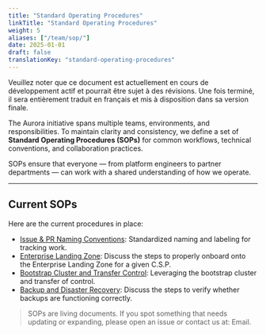 ```yaml
---
title: "Standard Operating Procedures"
linkTitle: "Standard Operating Procedures"
weight: 5
aliases: ["/team/sop/"]
date: 2025-01-01
draft: false
translationKey: "standard-operating-procedures"
---
```


<gcds-alert alert-role="danger" container="full" heading="Avis de traduction" hide-close-btn="true" hide-role-icon="false" is-fixed="false" class="hydrated mb-400">
<gcds-text>Veuillez noter que ce document est actuellement en cours de développement actif et pourrait être sujet à des révisions. Une fois terminé, il sera entièrement traduit en français et mis à disposition dans sa version finale.</gcds-text>
</gcds-alert>

The Aurora initiative spans multiple teams, environments, and responsibilities. To maintain clarity and consistency, we define a set of **Standard Operating Procedures (SOPs)** for common workflows, technical conventions, and collaboration practices.

SOPs ensure that everyone — from platform engineers to partner departments — can work with a shared understanding of how we operate.

---

## Current SOPs

Here are the current procedures in place:

- [Issue & PR Naming Conventions](/team/standard-operating-procedures/issue-naming/): Standardized naming and labeling for tracking work.
- [Enterprise Landing Zone](/team/standard-operating-procedures/enterprise-landing-zone): Discuss the steps to properly onboard onto the Enterprise Landing Zone for a given C.S.P.
- [Bootstrap Cluster and Transfer Control](/team/standard-operating-procedures/bootstrap-cluster): Leveraging the bootstrap cluster and transfer of control.
- [Backup and Disaster Recovery](/team/standard-operating-procedures/backup-disaster-recovery): Discuss the steps to verify whether backups are functioning correctly.

> SOPs are living documents. If you spot something that needs updating or expanding, please open an issue or contact us at: <gcds-link href="mailto:aurora-aurore@ssc-spc.gc.ca">Email</gcds-link>.
